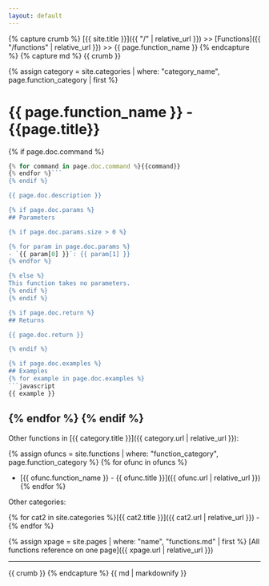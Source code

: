 ```yaml
---
layout: default
---
```

{% capture crumb %}
[{{ site.title }}]({{ "/" | relative_url }}) >> [Functions]({{ "/functions" | relative_url }}) >> {{ page.function_name }}
{% endcapture %}
{% capture md %}
{{ crumb }}

{% assign category = site.categories | where: "category_name", page.function_category | first %}

# {{ page.function_name }} - {{page.title}}

{% if page.doc.command %}
```javascript
{% for command in page.doc.command %}{{command}}
{% endfor %}```
{% endif %}

{{ page.doc.description }}

{% if page.doc.params %}
## Parameters

{% if page.doc.params.size > 0 %}

{% for param in page.doc.params %}
- `{{ param[0] }}`: {{ param[1] }}
{% endfor %}

{% else %}
This function takes no parameters.
{% endif %}
{% endif %}

{% if page.doc.return %}
## Returns

{{ page.doc.return }}

{% endif %}

{% if page.doc.examples %}
## Examples
{% for example in page.doc.examples %}
```javascript
{{ example }}
```
{% endfor %}
{% endif %}
------

Other functions in [{{ category.title }}]({{ category.url | relative_url }}):

{% assign ofuncs = site.functions | where: "function_category", page.function_category %}
{% for ofunc in ofuncs %}
 * [{{ ofunc.function_name }} - {{ ofunc.title }}]({{ ofunc.url | relative_url }})
{% endfor %}

Other categories:

{% for cat2 in site.categories %}[{{ cat2.title }}]({{ cat2.url | relative_url }}) - {% endfor %}

{% assign xpage = site.pages | where: "name", "functions.md" | first %}
[All functions reference on one page]({{ xpage.url | relative_url }})

--------
{{ crumb }}
{% endcapture %}
{{ md | markdownify }}